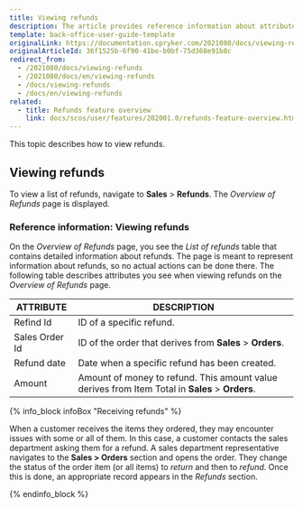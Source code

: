 ```yaml
---
title: Viewing refunds
description: The article provides reference information about attributes Back Office users see when viewing the list of refunds.
template: back-office-user-guide-template
originalLink: https://documentation.spryker.com/2021080/docs/viewing-refunds
originalArticleId: 36f1525b-6f90-41be-b0bf-75d368e91b8c
redirect_from:
  - /2021080/docs/viewing-refunds
  - /2021080/docs/en/viewing-refunds
  - /docs/viewing-refunds
  - /docs/en/viewing-refunds
related:
  - title: Refunds feature overview
    link: docs/scos/user/features/202001.0/refunds-feature-overview.html
---
```


This topic describes how to view refunds. 

## Viewing refunds

To view a list of refunds, navigate to **Sales** > **Refunds**. The *Overview of Refunds* page is displayed. 


### Reference information: Viewing refunds

On the *Overview of Refunds* page, you see the *List of refunds* table that contains detailed information about refunds. The page is meant to represent  information about refunds, so no actual actions can be done there.
The following table describes attributes you see when viewing refunds on the *Overview of Refunds* page.

| ATTRIBUTE | DESCRIPTION  |
| --- | --- |
| Refind Id| ID of a specific refund. |
|Sales Order Id  | ID of the order that derives from **Sales** > **Orders**. |
| Refund date | Date when a specific refund has been created.|
| Amount | Amount of money to refund. This amount value derives from Item Total in **Sales** > **Orders**.|

{% info_block infoBox "Receiving refunds" %}

When a customer receives the items they ordered, they may encounter issues with some or all of them. In this case, a customer contacts the sales department asking them for a refund. A sales department representative navigates to the **Sales > Orders** section and opens the order. They change the status of the order item (or all items) to *return* and then to *refund*. Once this is done, an appropriate record appears in the *Refunds* section.

{% endinfo_block %}

